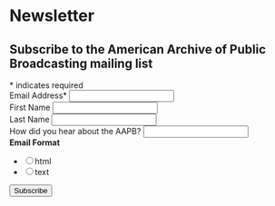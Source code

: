 # Newsletter
<div id="mc_embed_signup">
  <form action="//americanarchive.us15.list-manage.com/subscribe/post?u=c3e1a540057b82c5b78a914f1&amp;id=cd3c0031cf" method="post" id="mc-embedded-subscribe-form" name="mc-embedded-subscribe-form" class="validate" target="_blank" novalidate>
    <div id="mc_embed_signup_scroll">
      <h2>Subscribe to the American Archive of Public Broadcasting mailing list</h2>
      <div class="indicates-required">
        <span class="asterisk">*</span> indicates required
      </div>
      <div class="mc-field-group">
        <label for="mce-EMAIL">Email Address<span class="asterisk">*</span></label>
        <input type="email" value="" name="EMAIL" class="required email" id="mce-EMAIL" />
      </div>
      <div class="mc-field-group">
        <label for="mce-FNAME">First Name</label>
        <input type="text" value="" name="FNAME" class="" id="mce-FNAME" />
      </div>
      <div class="mc-field-group">
        <label for="mce-LNAME">Last Name</label>
        <input type="text" value="" name="LNAME" class="" id="mce-LNAME" />
      </div>
      <div class="mc-field-group">
        <label for="mce-MMERGE3">How did you hear about the AAPB?</label>
        <input type="text" value="" name="MMERGE3" class="" id="mce-MMERGE3" />
      </div>
      <div class="mc-field-group input-group">
        <strong>Email Format</strong>
        <ul>
          <li><input type="radio" value="html" name="EMAILTYPE" id="mce-EMAILTYPE-0"><label for="mce-EMAILTYPE-0" />html</label></li>
          <li><input type="radio" value="text" name="EMAILTYPE" id="mce-EMAILTYPE-1"><label for="mce-EMAILTYPE-1" />text</label></li>
        </ul>
      </div>
      <div id="mce-responses" class="clear">
        <div class="response" id="mce-error-response" style="display:none"></div>
        <div class="response" id="mce-success-response" style="display:none"></div>
      </div>
      <div style="position: absolute; left: -5000px;" aria-hidden="true">
        <input type="text" name="b_c3e1a540057b82c5b78a914f1_cd3c0031cf" tabindex="-1" value="" />
      </div>
      <div class="clear">
        <input type="submit" value="Subscribe" name="subscribe" id="mc-embedded-subscribe" class="button" />
      </div>
    </div>
  </form>
</div>
<script type='text/javascript' src='//s3.amazonaws.com/downloads.mailchimp.com/js/mc-validate.js'></script><script type='text/javascript'>(function($) {window.fnames = new Array(); window.ftypes = new Array();fnames[0]='EMAIL';ftypes[0]='email';fnames[1]='FNAME';ftypes[1]='text';fnames[2]='LNAME';ftypes[2]='text';fnames[3]='MMERGE3';ftypes[3]='text';}(jQuery));var $mcj = jQuery.noConflict(true);</script>
